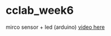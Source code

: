 # cclab_week6
mirco sensor + led (arduino)
[video here](https://drive.google.com/a/newschool.edu/file/d/0Bx1aOen2a45OSTcwanRmVDhKUFU/view?usp=sharing)
